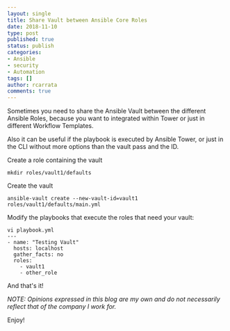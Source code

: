 ```yaml
---
layout: single
title: Share Vault between Ansible Core Roles
date: 2018-11-10
type: post
published: true
status: publish
categories:
- Ansible
- security
- Automation
tags: []
author: rcarrata
comments: true
---
```



Sometimes you need to share the Ansible Vault between the different Ansible Roles, because you want to integrated within Tower or just in different Workflow Templates.

Also it can be useful if the playbook is executed by Ansible Tower, or just in the CLI without more options than the vault pass and the ID.

Create a role containing the vault

```
mkdir roles/vault1/defaults
```

Create the vault

```
ansible-vault create --new-vault-id=vault1 roles/vault1/defaults/main.yml
```

Modify the playbooks that execute the roles that need your vault:

```
vi playbook.yml
---
- name: "Testing Vault"
  hosts: localhost
  gather_facts: no
  roles:
    - vault1
    - other_role
```

And that's it!

*NOTE: Opinions expressed in this blog are my own and do not necessarily reflect that of the company I work for.*

Enjoy!
